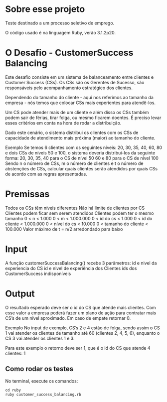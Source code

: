 # Sobre esse projeto

Teste destinado a um processo seletivo de emprego.

O código usado é na linguagem Ruby, verão 3.1.2p20.

# O Desafio - CustomerSuccess Balancing

Este desafio consiste em um sistema de balanceamento entre clientes e Customer Success (CSs). Os CSs são os Gerentes de Sucesso, são responsáveis pelo acompanhamento estratégico dos clientes.

Dependendo do tamanho do cliente - aqui nos referimos ao tamanho da empresa - nós temos que colocar CSs mais experientes para atendê-los.

Um CS pode atender mais de um cliente e além disso os CSs também podem sair de férias, tirar folga, ou mesmo ficarem doentes. É preciso levar esses critérios em conta na hora de rodar a distribuição.

Dado este cenário, o sistema distribui os clientes com os CSs de capacidade de atendimento mais próxima (maior) ao tamanho do cliente.

Exemplo
Se temos 6 clientes com os seguintes níveis: 20, 30, 35, 40, 60, 80 e dois CSs de níveis 50 e 100, o sistema deveria distribui-los da seguinte forma:
  20, 30, 35, 40 para o CS de nível 50
  60 e 80 para o CS de nível 100
  Sendo n o número de CSs, m o número de clientes e t o número de abstenções de CSs, calcular quais clientes serão atendidos por quais CSs de acordo com as regras apresentadas.

# Premissas

Todos os CSs têm níveis diferentes
Não há limite de clientes por CS
Clientes podem ficar sem serem atendidos
Clientes podem ter o mesmo tamanho
0 < n < 1.000
0 < m < 1.000.000
0 < id do cs < 1.000
0 < id do cliente < 1.000.000
0 < nível do cs < 10.000
0 < tamanho do cliente < 100.000
Valor máximo de t = n/2 arredondado para baixo

# Input

A função customerSuccessBalancing() recebe 3 parâmetros:
  id e nivel da experiencia do CS
  id e nivel de experiência dos Clientes
  ids dos CustomerSuccess indisponíveis

# Output

O resultado esperado deve ser o id do CS que atende mais clientes. Com esse valor a empresa poderá fazer um plano de ação para contratar mais CS’s de um nível aproximado.
Em caso de empate retornar 0.

Exemplo
No input de exemplo, CS’s 2 e 4 estão de folga, sendo assim o CS 1 vai atender os clientes de tamanho até 60 (clientes 2, 4, 5, 6), enquanto o CS 3 vai atender os clientes 1 e 3.

Para este exemplo o retorno deve ser 1, que é o id do CS que atende 4 clientes:
  1

## Como rodar os testes

No terminal, execute os comandos:

  ```
  cd ruby
  ruby customer_success_balancing.rb
  ```
